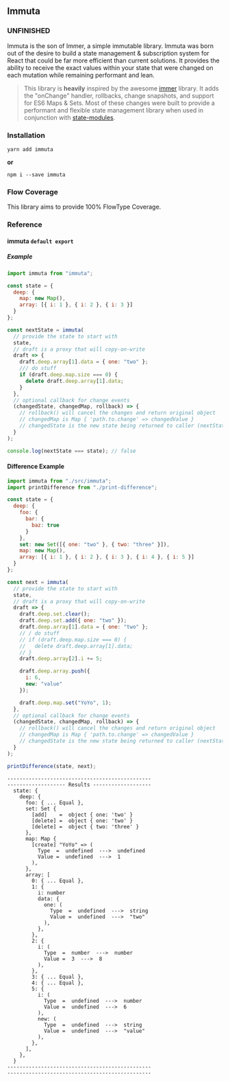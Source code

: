 ## Immuta

### UNFINISHED

Immuta is the son of Immer, a simple immutable library. Immuta was born out of the desire to build a state management & subscription system for React that could be far more efficient than current solutions. It provides the ability to receive the exact values within your state that were changed on each mutation while remaining performant and lean.

> This library is **heavily** inspired by the awesome [immer](https://github.com/mweststrate/immer) library. It adds the "onChange" handler, rollbacks, change snapshots, and support for ES6 Maps & Sets. Most of these changes were built to provide a performant and flexible state management library when used in conjunction with [state-modules](https://github.com/odo-network/state-modules).

### Installation

```
yarn add immuta
```

**or**

```
npm i --save immuta
```

### Flow Coverage

This library aims to provide 100% FlowType Coverage.

### Reference

#### immuta `default export`

##### Example

```javascript
import immuta from "immuta";

const state = {
  deep: {
    map: new Map(),
    array: [{ i: 1 }, { i: 2 }, { i: 3 }]
  }
};

const nextState = immuta(
  // provide the state to start with
  state,
  // draft is a proxy that will copy-on-write
  draft => {
    draft.deep.array[1].data = { one: "two" };
    /// do stuff
    if (draft.deep.map.size === 0) {
      delete draft.deep.array[1].data;
    }
  },
  // optional callback for change events
  (changedState, changedMap, rollback) => {
    // rollback() will cancel the changes and return original object
    // changedMap is Map { 'path.to.change' => changedValue }
    // changedState is the new state being returned to caller (nextState)
  }
);

console.log(nextState === state); // false
```

#### Difference Example

```javascript
import immuta from "./src/immuta";
import printDifference from "./print-difference";

const state = {
  deep: {
    foo: {
      bar: {
        baz: true
      }
    },
    set: new Set([{ one: "two" }, { two: "three" }]),
    map: new Map(),
    array: [{ i: 1 }, { i: 2 }, { i: 3 }, { i: 4 }, { i: 5 }]
  }
};

const next = immuta(
  // provide the state to start with
  state,
  // draft is a proxy that will copy-on-write
  draft => {
    draft.deep.set.clear();
    draft.deep.set.add({ one: "two" });
    draft.deep.array[1].data = { one: "two" };
    // / do stuff
    // if (draft.deep.map.size === 0) {
    //   delete draft.deep.array[1].data;
    // }
    draft.deep.array[2].i += 5;

    draft.deep.array.push({
      i: 6,
      new: "value"
    });

    draft.deep.map.set("YoYo", 1);
  },
  // optional callback for change events
  (changedState, changedMap, rollback) => {
    // rollback() will cancel the changes and return original object
    // changedMap is Map { 'path.to.change' => changedValue }
    // changedState is the new state being returned to caller (nextState)
  }
);

printDifference(state, next);
```

```
-----------------------------------------------
------------------- Results -------------------
  state: {
    deep: {
      foo: { ... Equal },
      set: Set {
        [add]    =  object { one: 'two' }
        [delete] =  object { one: 'two' }
        [delete] =  object { two: 'three' }
      },
      map: Map {
        [create] "YoYo" => (
          Type  =  undefined  --->  undefined
          Value =  undefined  --->  1
        ),
      },
      array: [
        0: { ... Equal },
        1: {
          i: number
          data: {
            one: (
              Type  =  undefined  --->  string
              Value =  undefined  --->  "two"
            ),
          },
        },
        2: {
          i: (
            Type  =  number  --->  number
            Value =  3  --->  8
          ),
        },
        3: { ... Equal },
        4: { ... Equal },
        5: {
          i: (
            Type  =  undefined  --->  number
            Value =  undefined  --->  6
          ),
          new: (
            Type  =  undefined  --->  string
            Value =  undefined  --->  "value"
          ),
        },
      ],
    },
  }
-----------------------------------------------
-----------------------------------------------
```

